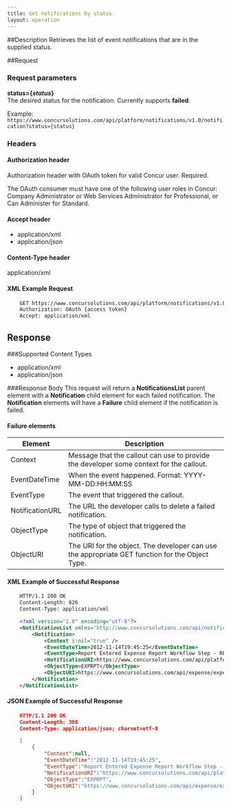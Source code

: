 ```yaml
---
title: Get notifications by status 
layout: operation
---
```




##Description
Retrieves the list of event notifications that are in the supplied status.

##Request 

### Request parameters

**status={_status_}**  
The desired status for the notification. Currently supports **failed**.

Example:  
`https://www.concursolutions.com/api/platform/notifications/v1.0/notification?status={status}`

### Headers

#### Authorization header

Authorization header with OAuth token for valid Concur user. Required.

The OAuth consumer must have one of the following user roles in Concur: Company Administrator or Web Services Administrator for Professional, or Can Administer for Standard.

#### Accept header

* application/xml
* application/json

#### Content-Type header

application/xml

####  XML Example Request

```xml
    GET https://www.concursolutions.com/api/platform/notifications/v1.0/notification?status=FAILED HTTP/1.1
    Authorization: OAuth {access token}
    Accept: application/xml
```

##  Response

###Supported Content Types

* application/xml
* application/json

###Response Body
This request will return a **NotificationsList** parent element with a **Notification** child element for each failed notification. The **Notification** elements will have a **Failure** child element if the notification is failed. 

#### Failure elements

|  Element |  Description |
| --------| ------------- |
|  Context |  Message that the callout can use to provide the developer some context for the callout. |
|  EventDateTime |  When the event happened. Format: YYYY-MM-DD:HH:MM:SS |
|  EventType |  The event that triggered the callout. |
|  NotificationURL |  The URL the developer calls to delete a failed notification. |
|  ObjectType |  The type of object that triggered the notification. |
|  ObjectURI |  The URI for the object. The developer can use the appropriate GET function for the Object Type. |


####  XML Example of Successful Response

```xml
    HTTP/1.1 200 OK
    Content-Length: 626
    Content-Type: application/xml

    <?xml version="1.0" encoding="utf-8"?>
    <NotificationList xmlns="http://www.concursolutions.com/api/notification/2012/06" xmlns:i="http://www.w3.org/2001/XMLSchema-instance">
        <Notification>
            <Context i:nil="true" />
            <EventDateTime>2012-11-14T19:45:25</EventDateTime>
            <EventType>Report Entered Expense Report Workflow Step - REPORT SUBMITTED</EventType>
            <NotificationURI>https://www.concursolutions.com/api/platform/notifications/v1.0/notification/nOB1KNTDSWUcJPMV6dPDjNc$scu6EDbt9s</NotificationURI>
            <ObjectType>EXPRPT</ObjectType>
            <ObjectURI>https://www.concursolutions.com/api/expense/expensereport/v1.1/reportfulldetails/nxxKgLlnROzz$sHcpnRHQ$pALxamClaFfdC</ObjectURI>
        </Notification>
    </NotificationList>
```

####  JSON Example of Successful Response

```json
    HTTP/1.1 200 OK
    Content-Length: 388
    Content-Type: application/json; charset=utf-8

    [
        {
            "Context":null,
            "EventDateTime":"2012-11-14T19:45:25",
            "EventType":"Report Entered Expense Report Workflow Step - REPORT SUBMITTED",
            "NotificationURI":"https://www.concursolutions.com/api/platform/notifications/v1.0/notification/nOB1KNTDSWUcJPMV6dPDjNc$scu6EDbt9s",
            "ObjectType":"EXPRPT",
            "ObjectURI":"https://www.concursolutions.com/api/expense/expensereport/v1.1/reportfulldetails/nxxKgLlnROzz$sHcpnRHQ$pALxamClaFfdC"
        }
    ]
```

